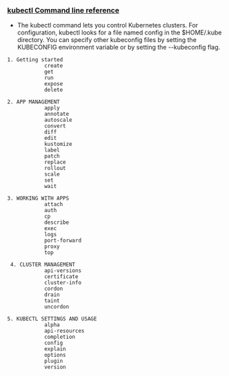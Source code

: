 
###  [kubectl Command line reference](https://kubernetes.io/docs/reference/generated/kubectl/kubectl-commands)

- The kubectl command  lets you control Kubernetes clusters. 
  For configuration, kubectl looks for a file named config in the $HOME/.kube directory. 
  You can specify other kubeconfig files by setting the KUBECONFIG environment variable or 
  by setting the --kubeconfig flag.

```
1. Getting started 
            create
            get
            run
            expose
            delete

2. APP MANAGEMENT
            apply
            annotate
            autoscale
            convert
            diff
            edit
            kustomize
            label
            patch
            replace
            rollout
            scale
            set
            wait

3. WORKING WITH APPS
            attach
            auth
            cp
            describe
            exec
            logs
            port-forward
            proxy
            top
 
 4. CLUSTER MANAGEMENT
            api-versions
            certificate
            cluster-info
            cordon
            drain
            taint
            uncordon

5. KUBECTL SETTINGS AND USAGE
            alpha
            api-resources
            completion
            config
            explain
            options
            plugin
            version
```
